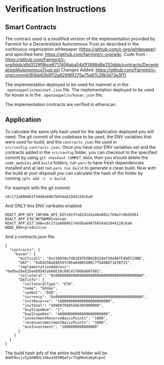 # Verification Instructions

## Smart Contracts

The contract used is a modified version of the implementation provided by Fairmint for a Decentralized Autonomous Trust as described in the continuous organization whitepaper (https://github.com/c-org/whitepaper) and specified here: https://github.com/fairmint/c-org/wiki.
Code from : https://github.com/Fairmint/c-org/blob/dfd3129f9bce8717406aba54d1f1888d8e253dbb/contracts/DecentralizedAutonomousTrust.sol
Changes Added: https://github.com/Fairmint/c-org/commit/60bb63b9112a82996f275a75a87c28b1d73e3f11

The implementation deployed to be used for mainnet is in the `.openzeppelin/mainnet.json` file.
The implementation deployed to be used for kovan is in the `.openzeppelin/kovan.json` file.

The implementation contracts are verified in etherscan.

## Application

To calculate the same ipfs hash used for the application deployed you will need: The git commit of the codebase to be used, the ENV variables that were used for build, and the `contracts.json` file used in `src/config.contracts.json`.
Once you have your ENV variables set and the contracts added in the `src/config` folder, you can checkout to the specified commit by using `git checkout COMMIT_HASH`, then you should delete the `node_modules` and `build` folders, run `yarn` to have fresh dependencies installed and at last run `yarn run build` to generate a clean build.
Now with the build at your disposal you can calculate the hash of the folder by running `ipfs add -r -n build`.

For example with the git commit:
```
c6c172a608461f4dd6a6967b054ab1944128c6a0
```
And ONLY this ENV varibales enabled:
```
REACT_APP_KEY_INFURA_API_KEY=9237a024142a4be892c7b9a7c9bd3491
REACT_APP_ETH_NETWORKS=kovan
REACT_APP_GIT_SHA=c6c172a608461f4dd6a6967b054ab1944128c6a0
NODE_ENV=production
```
And a contracts.json file:
```
{
  "contracts": {
    "kovan": {
      "multicall": "0xc58930e7d81E97D3B82B324eF59e8AfF4bD723BB",
      "DAT": "0xDd25BaE0659fC06a8d00CD06C7f5A98D71bfB715",
      "implementationAddress": "0x05a28eE1EeeE05A5ab66E18c08C417860a607d81",
      "collateral": "0x0000000000000000000000000000000000000000",
      "DATinfo": {
        "collateralType": "ETH",
        "name": "DXdao",
        "symbol": "DXD",
        "currency": "0x0000000000000000000000000000000000000000",
        "initReserve": "100000000000000000000000",
        "initGoal": "4898979485566395000000",
        "buySlopeNum": "1",
        "buySlopeDen": "48000000000000000000000",
        "investmentReserveBasisPoints": "1000",
        "revenueCommitmentBasisPoints": "1000",
        "minInvestment": "1000000000000000"
      }
    }
  }
}
```

The build hash ipfs of the entire build folder will be `QmdF8osjvZyQXWNXLtAbua5DYNQaFzcTUgM4xkaEpKvpxC`
